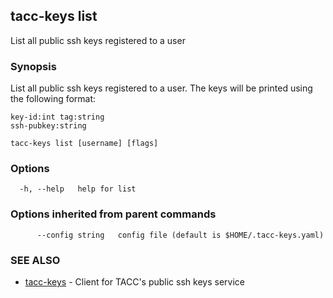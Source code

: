 ## tacc-keys list

List all public ssh keys registered to a user

### Synopsis

List all public ssh keys registered to a user. The keys will be printed
using the following format:
    
    key-id:int tag:string
    ssh-pubkey:string

```
tacc-keys list [username] [flags]
```

### Options

```
  -h, --help   help for list
```

### Options inherited from parent commands

```
      --config string   config file (default is $HOME/.tacc-keys.yaml)
```

### SEE ALSO

* [tacc-keys](README.md)	 - Client for TACC's public ssh keys service
